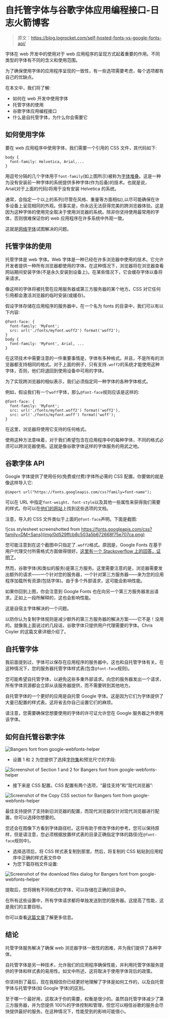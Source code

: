 # 自托管字体与谷歌字体应用编程接口-日志火箭博客

> 原文：<https://blog.logrocket.com/self-hosted-fonts-vs-google-fonts-api/>

字体在 web 开发中的使用对于 web 应用程序的呈现方式起着重要的作用。不同类型的字体有不同的含义和使用范围。

为了确保使用字体的应用程序呈现的一致性，有一些选项需要考虑，每个选项都有自己的优缺点。

在本文中，我们将了解:

*   如何在 web 开发中使用字体
*   托管字体的使用
*   谷歌字体应用编程接口
*   什么是自托管字体，为什么你会需要它

## 如何使用字体

要在 web 应用程序中使用字体，我们需要一个引用的 CSS 文件，其代码如下:

```
body {
  font-family: Helvetica, Arial,...
}
```

用逗号分隔的几个字体用于`font-family`(如上图所示)被称为[字体堆叠](https://www.lifewire.com/font-stack-definition-3467414)。这是一种为没有安装前一种字体的系统提供多种字体(作为后备)的技术。也就是说，Arial(对于上面的代码)将用于没有安装 Helvetica 的系统。

通常，会指定一个以上的系列(尽管在风格、重量等方面相似),以尽可能确保在许多设备上呈现相同的外观。但事实是，你永远无法获得完美的跨浏览器体验。这是因为这种字体的使用完全取决于使用浏览器的系统。除非你坚持使用最常用的字体，否则很难保证你的 web 应用程序在许多系统中外观一致。

这就是[网络字体](https://developer.mozilla.org/en-US/docs/Learn/CSS/Styling_text/Web_fonts)试图解决的问题。

## 托管字体的使用

托管字体是 web 字体。Web 字体是一种已经在许多浏览器中使用的技术。它允许开发者提供一种所有浏览器都使用的字体。在这种情况下，浏览器将在浏览器查看网站期间安装字体(不是永久安装到设备上)。在某些情况下，它会缓存字体以备将来请求。

像这样的字体将被托管在应用服务器或第三方服务器的某个地方。CSS 对它任何引用都会激活浏览器的临时安装(或缓存)。

假设字体存储在应用程序的服务器中，在一个名为 fonts 的目录中，我们可以有以下内容:

```
@font-face: {
  font-family: 'MyFont';
  src: url('./fonts/myfont.woff2') format('woff2');
}
body {
  font-family: 'MyFont', Arial, ...
}
```

在这项技术中需要注意的一件重要事情是，字体有多种格式。并且，不是所有的浏览器都支持相同的格式。对于上面的例子，只有支持`.woff2`的系统才能使用这种字体，否则，他们将退回到使用设备中可用的字体。

为了实现跨浏览器的相似表示，我们必须指定同一种字体的各种字体格式。

例如，假设我们有一个`woff`字体，那么`@font-face`规则应该是这样的:

```
@font-face: {
  font-family: 'MyFont';
  src: url('./fonts/myfont.woff2') format('woff2'),
  src: url('./fonts/myfont.woff') format('woff');
}
```

在这里，浏览器将使用它支持的任何格式。

使用这种方法意味着，对于我们希望包含在应用程序中的每种字体，不同的格式必须可以跨浏览器使用。这就是像谷歌字体这样的字体服务的用武之地。

## 谷歌字体 API

Google 字体提供了使用任何(免费或付费)字体所必需的 CSS 配置。你要做的就是像这样导入它:

```
@import url("https://fonts.googleapis.com/css?family=font-name");
```

可以在 URL 中指定`font-weight`、`font-style`以及其他一些属性来获得我们需要的样式。你可以在[他们的网站](https://fonts.google.com/)上找到这些选项的文档。

注意，导入的 CSS 文件类似于上面的`@font-face`声明。下面是截图:

![css stylesheet screenshotted from https://fonts.googleapis.com/css?family=DM+Sans](img/0d529ffcb8c503a5b672668f75e707ca.png)

您可能注意到在这个截图中只指定了`.woff2`格式。原因是，Google Fonts 在基于用户代理交付所需格式方面做得很好。[这里有一个 Stackoverflow 上的回答，证明了](https://stackoverflow.com/questions/26874901/how-can-i-download-woff-files-from-google-fonts#answer-26916251)。

然而，谷歌字体(和类似的服务)是第三方服务。这里需要注意的是，浏览器需要发出额外的请求——一个针对您的服务器，一个针对第三方服务器——来为您的应用程序加载所有资源(包括字体)。由于多个外部请求，这可能会影响性能。

如果你回到上图，你会注意到 Google Fonts 也在向另一个第三方服务器发出请求。正如上一段所解释的，这也会影响性能。

这是自宿主字体解决的一个问题。

以防你认为复制字体规则是减少额外的第三方服务器的解决方案——它不是！没用的。就像我上面说过的几段话，谷歌字体只提供用户代理需要的字体。Chris Coyler 的这篇文章详细介绍了。

## 自托管字体

我前面提到过，字体可以保存在应用程序的服务器中。这也和自托管字体有关。在这种情况下，您的服务器托管字体样式表(包含`@font-face`规则)。

您可能希望自托管字体，以避免这些多重外部请求。向您的服务器发出一个请求，所有字体资源都会立即从该服务器提供，而不需要转到其他地方。

自托管字体的一个更好的应用是自托管 Google 字体。这是因为它们为字体提供了大量已配置的样式表。这将省去你自己设置它们的麻烦。

请注意，您需要确保您想要使用的字体的许可证允许您在 Google 服务器之外使用该字体。

## 如何自托管谷歌字体

![Bangers font from google-webfonts-helper](img/45f16dd76089fc1e2d66b75bff34aa26.png)

*   设置 1 和 2 为您提供了选择[字符集](https://developer.mozilla.org/en-US/docs/Web/CSS/@charset)和预览尺寸的字段:

![Screenshot of Section 1 and 2 for Bangers font from google-webfonts-helper](img/24686ca676fbb044ab707fd6a001d567.png)

*   接下来是 CSS 配置。CSS 配置有两个选项，“最佳支持”和“现代浏览器”:

![Screenshot of the Copy CSS section for Bangers font from google-webfonts-helper](img/1bffff5d31cd9435b67c6d0aa4a1068d.png)

最佳支持提供了支持新旧浏览器的配置，而现代浏览器仅针对现代浏览器进行配置。你可以选择你想要的。

您还会在图像下方看到字体路径栏。这将有助于修改字体的参考。您可以保持原样，但是请注意，您必须根据放置样式表的目录正确指定字体的路径(在`@font-face`规则中)。

*   选择选项后，将 CSS 样式表复制到那里。然后，将复制的 CSS 粘贴到应用程序中正确的样式表文件中
*   为您下载存档文件设置:

![Screenshot of the download files dialog for Bangers font from google-webfonts-helper](img/a81a2accc612ee91cd91f35473425b9a.png)

提取后，您将拥有不同格式的字体，可以存储在正确的目录中。

在所有这些设置中，所有字体请求都将单独发送到您的服务器。这提高了性能，这是我们的主要目标。

你可以查看[这篇文章](https://www.tunetheweb.com/blog/should-you-self-host-google-fonts/)了解更多信息。

## 结论

托管字体服务解决了确保 web 浏览器字体一致性的困难，并为我们提供了各种字体。

自托管字体是另一种技术，允许我们的应用程序确保性能，并利用托管字体服务提供的字体和样式表的易用性。如文中所述，这将取决于使用字体背后的政策。

你坚持到了最后，现在我相信你已经更好地理解了字体是如何工作的，以及自托管字体与托管字体(如 Google 字体)的区别。

至于哪一个最好用，这取决于你的需要，权衡是很少的。虽然自托管字体减少了第三方服务器，并为您提供 100%的字体控制和管理，但您可以相信谷歌的服务会尽快提供最好的服务。在这种情况下，性能受到的影响可能很小。